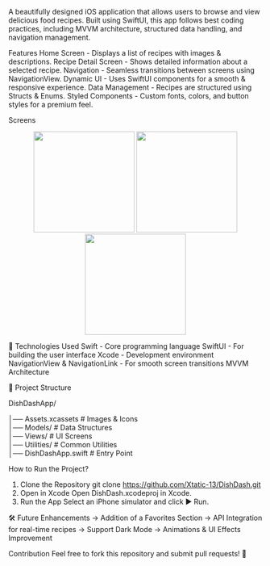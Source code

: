 A beautifully designed iOS application that allows users to browse and view delicious food recipes.
Built using SwiftUI, this app follows best coding practices, including MVVM architecture, structured data handling, and navigation management.

Features
Home Screen - Displays a list of recipes with images & descriptions.
Recipe Detail Screen - Shows detailed information about a selected recipe.
Navigation - Seamless transitions between screens using NavigationView.
Dynamic UI - Uses SwiftUI components for a smooth & responsive experience.
Data Management - Recipes are structured using Structs & Enums.
Styled Components - Custom fonts, colors, and button styles for a premium feel.

Screens
<p align="center">
  <img src="https://github.com/user-attachments/assets/c2d0f3de-9ecb-41b5-9981-7f2ddfcf7082" width="200"/>
  <img src="https://github.com/user-attachments/assets/f276cfcd-584a-4da7-b7a0-fb424ad6fc48" width="200"/>
  <img src="https://github.com/user-attachments/assets/06574acc-aea7-4adb-8737-94e283a782da" width="200"/>
</p>

🚀 Technologies Used
Swift - Core programming language
SwiftUI - For building the user interface
Xcode - Development environment
NavigationView & NavigationLink - For smooth screen transitions
MVVM Architecture

📂 Project Structure

DishDashApp/

│── Assets.xcassets  # Images & Icons  
│── Models/          # Data Structures  
│── Views/           # UI Screens  
│── Utilities/       # Common Utilities  
│── DishDashApp.swift  # Entry Point  

How to Run the Project?
1) Clone the Repository
git clone https://github.com/Xtatic-13/DishDash.git
2) Open in Xcode
Open DishDash.xcodeproj in Xcode.
3) Run the App
Select an iPhone simulator and click ▶️ Run.

🛠️ Future Enhancements
-> Addition of a Favorites Section
-> API Integration for real-time recipes
-> Support Dark Mode
-> Animations & UI Effects Improvement

Contribution
Feel free to fork this repository and submit pull requests! 🚀
